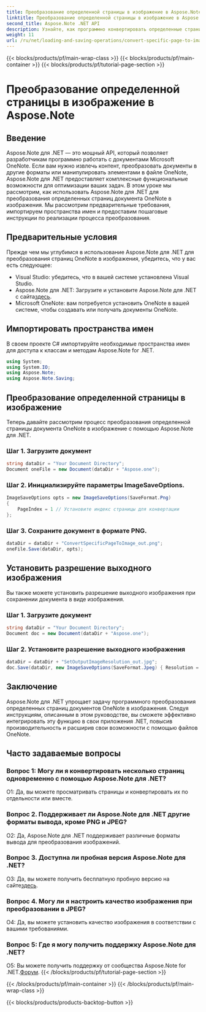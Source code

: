 ```yaml
---
title: Преобразование определенной страницы в изображение в Aspose.Note
linktitle: Преобразование определенной страницы в изображение в Aspose.Note
second_title: Aspose.Note .NET API
description: Узнайте, как программно конвертировать определенные страницы документов Microsoft OneNote в изображения с помощью Aspose.Note для .NET.
weight: 11
url: /ru/net/loading-and-saving-operations/convert-specific-page-to-image/
---
```


{{< blocks/products/pf/main-wrap-class >}}
{{< blocks/products/pf/main-container >}}
{{< blocks/products/pf/tutorial-page-section >}}

# Преобразование определенной страницы в изображение в Aspose.Note

## Введение

Aspose.Note для .NET — это мощный API, который позволяет разработчикам программно работать с документами Microsoft OneNote. Если вам нужно извлечь контент, преобразовать документы в другие форматы или манипулировать элементами в файле OneNote, Aspose.Note для .NET предоставляет комплексные функциональные возможности для оптимизации ваших задач. В этом уроке мы рассмотрим, как использовать Aspose.Note для .NET для преобразования определенных страниц документа OneNote в изображения. Мы рассмотрим предварительные требования, импортируем пространства имен и предоставим пошаговые инструкции по реализации процесса преобразования.

## Предварительные условия

Прежде чем мы углубимся в использование Aspose.Note для .NET для преобразования страниц OneNote в изображения, убедитесь, что у вас есть следующее:

- Visual Studio: убедитесь, что в вашей системе установлена Visual Studio.
-  Aspose.Note для .NET: Загрузите и установите Aspose.Note для .NET с сайта[здесь](https://releases.aspose.com/note/net/).
- Microsoft OneNote: вам потребуется установить OneNote в вашей системе, чтобы создавать или получать документы OneNote.

## Импортировать пространства имен

В своем проекте C# импортируйте необходимые пространства имен для доступа к классам и методам Aspose.Note for .NET.

```csharp
using System;
using System.IO;
using Aspose.Note;
using Aspose.Note.Saving;
```

## Преобразование определенной страницы в изображение

Теперь давайте рассмотрим процесс преобразования определенной страницы документа OneNote в изображение с помощью Aspose.Note для .NET.

### Шаг 1. Загрузите документ

```csharp
string dataDir = "Your Document Directory";
Document oneFile = new Document(dataDir + "Aspose.one");
```

### Шаг 2. Инициализируйте параметры ImageSaveOptions.

```csharp
ImageSaveOptions opts = new ImageSaveOptions(SaveFormat.Png)
{
    PageIndex = 1 // Установите индекс страницы для конвертации
};
```

### Шаг 3. Сохраните документ в формате PNG.

```csharp
dataDir = dataDir + "ConvertSpecificPageToImage_out.png";
oneFile.Save(dataDir, opts);
```

## Установить разрешение выходного изображения

Вы также можете установить разрешение выходного изображения при сохранении документа в виде изображения.

### Шаг 1. Загрузите документ

```csharp
string dataDir = "Your Document Directory";
Document doc = new Document(dataDir + "Aspose.one");
```

### Шаг 2. Установите разрешение выходного изображения

```csharp
dataDir = dataDir + "SetOutputImageResolution_out.jpg";
doc.Save(dataDir, new ImageSaveOptions(SaveFormat.Jpeg) { Resolution = 220 });
```

## Заключение

Aspose.Note для .NET упрощает задачу программного преобразования определенных страниц документов OneNote в изображения. Следуя инструкциям, описанным в этом руководстве, вы сможете эффективно интегрировать эту функцию в свои приложения .NET, повысив производительность и расширив свои возможности с помощью файлов OneNote.

## Часто задаваемые вопросы

### Вопрос 1: Могу ли я конвертировать несколько страниц одновременно с помощью Aspose.Note для .NET?

О1: Да, вы можете просматривать страницы и конвертировать их по отдельности или вместе.

### Вопрос 2. Поддерживает ли Aspose.Note для .NET другие форматы вывода, кроме PNG и JPEG?

О2: Да, Aspose.Note для .NET поддерживает различные форматы вывода для преобразования изображений.

### Вопрос 3. Доступна ли пробная версия Aspose.Note для .NET?

 О3: Да, вы можете получить бесплатную пробную версию на сайте[здесь](https://releases.aspose.com/).

### Вопрос 4. Могу ли я настроить качество изображения при преобразовании в JPEG?

О4: Да, вы можете установить качество изображения в соответствии с вашими требованиями.

### Вопрос 5: Где я могу получить поддержку Aspose.Note для .NET?

 О5: Вы можете получить поддержку от сообщества Aspose.Note for .NET.[Форум](https://forum.aspose.com/c/note/28).
{{< /blocks/products/pf/tutorial-page-section >}}

{{< /blocks/products/pf/main-container >}}
{{< /blocks/products/pf/main-wrap-class >}}

{{< blocks/products/products-backtop-button >}}

